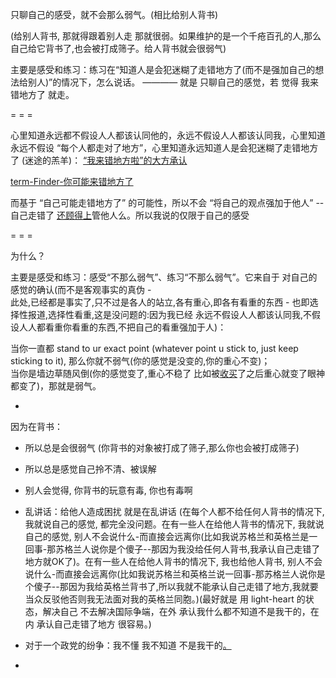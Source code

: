 
只聊自己的感受，就不会那么弱气。(相比给别人背书)

(给别人背书, 那就得跟着别人走 那就很弱。如果维护的是一个千疮百孔的人,那么自己给它背书了,也会被打成筛子。给人背书就会很弱气)

主要是感受和练习：练习在“知道人是会犯迷糊了走错地方了(而不是强加自己的想法给别人)”的情况下，怎么说话。 ———— 就是 只聊自己的感觉，若 觉得 我来错地方了 就走。

= = =

心里知道永远都不假设人人都该认同他的，永远不假设人人都该认同我，心里知道永远不假设 “每个人都走对了地方”，心里知道永远知道人是会犯迷糊了走错地方了 (迷途的羔羊)：
[“我来错地方啦”的大方承认](https://github.com/7900ms/000nottheater_deserted_systemlibrary/blob/master/supplementary/term-Finder.md)

[term-Finder-你可能来错地方了](https://github.com/7900ms/000nottheater_deserted_systemlibrary/blob/master/supplementary/term-Finder-你可能来错地方了.md)

而基于 “自己可能走错地方了” 的可能性，所以不会 “将自己的观点强加于他人” -- 自己走错了 [还顾得上](https://github.com/7900ms/000nottheater_deserted_systemlibrary/blob/master/supplementary/term-Finder.md#而是想着：原来丫是这样的人。我要加入还是要躲避)管他人么。所以我说的仅限于自己的感受

= = =

为什么？

主要是感受和练习：感受“不那么弱气”、练习“不那么弱气”。它来自于 对自己的感觉的确认(而不是客观事实的真伪 - <br>此处,已经都是事实了,只不过是各人的站立,各有重心,即各有看重的东西 - 也即选择性报道,选择性看重,这是没问题的:因为我已经 永远不假设人人都该认同我,不假设人人都看重你看重的东西,不把自己的看重强加于人)：

当你一直都 stand to ur exact point (whatever point u stick to, just keep sticking to it), 那么你就不弱气(你的感觉是没变的,你的重心不变)；<br>当你是墙边草随风倒(你的感觉变了,重心不稳了 比如被[收买](https://github.com/7900ms/000nottheater_deserted_systemlibrary/blob/master/supplementary/chain-承认自己来错了地方.md)了之后重心就变了眼神都变了)，那就是弱气。

-

因为在背书：
- 所以总是会很弱气 (你背书的对象被打成了筛子,那么你也会被打成筛子)
- 所以总是感觉自己拎不清、被误解
- 别人会觉得, 你背书的玩意有毒, 你也有毒啊
- 乱讲话：给他人造成困扰 就是在乱讲话 (在每个人都不给任何人背书的情况下, 我就说自己的感觉, 都完全没问题。在有一些人在给他人背书的情况下, 我就说自己的感觉, 别人不会说什么-而直接会远离你(比如我说苏格兰和英格兰是一回事-那苏格兰人说你是个傻子--那因为我没给任何人背书,我承认自己走错了地方就OK了)。在有一些人在给他人背书的情况下, 我也给他人背书, 别人不会说什么-而直接会远离你(比如我说苏格兰和英格兰说一回事-那苏格兰人说你是个傻子--那因为我给英格兰背书了,所以我就不能承认自己走错了地方,我就要当众反驳他否则我无法面对我的英格兰同胞。)(最好就是 用 light-heart 的状态，解决自己 不去解决国际争端，在外 承认我什么都不知道不是我干的，在内 承认自己走错了地方 很容易。)
- 对于一个政党的纷争：我不懂 我不知道 不是我干的[。](https://github.com/7900ms/notinternet_deserted/blob/master/small/BBC-vid-中文网.md#希望人民的权利被宪法保护。希望土共结束一党专政)




-
